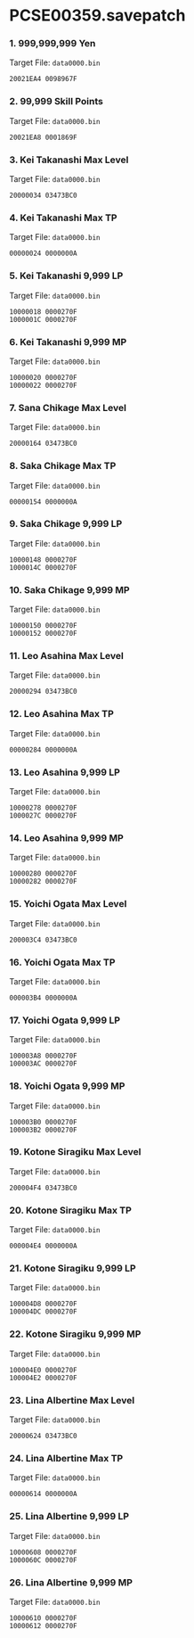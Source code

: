 # PCSE00359.savepatch

### 1. 999,999,999 Yen

Target File: `data0000.bin`

```
20021EA4 0098967F
```

### 2. 99,999 Skill Points

Target File: `data0000.bin`

```
20021EA8 0001869F
```

### 3. Kei Takanashi Max Level

Target File: `data0000.bin`

```
20000034 03473BC0
```

### 4. Kei Takanashi Max TP

Target File: `data0000.bin`

```
00000024 0000000A
```

### 5. Kei Takanashi 9,999 LP

Target File: `data0000.bin`

```
10000018 0000270F
1000001C 0000270F
```

### 6. Kei Takanashi 9,999 MP

Target File: `data0000.bin`

```
10000020 0000270F
10000022 0000270F
```

### 7. Sana Chikage Max Level

Target File: `data0000.bin`

```
20000164 03473BC0
```

### 8. Saka Chikage Max TP

Target File: `data0000.bin`

```
00000154 0000000A
```

### 9. Saka Chikage 9,999 LP

Target File: `data0000.bin`

```
10000148 0000270F
1000014C 0000270F
```

### 10. Saka Chikage 9,999 MP

Target File: `data0000.bin`

```
10000150 0000270F
10000152 0000270F
```

### 11. Leo Asahina Max Level

Target File: `data0000.bin`

```
20000294 03473BC0
```

### 12. Leo Asahina Max TP

Target File: `data0000.bin`

```
00000284 0000000A
```

### 13. Leo Asahina 9,999 LP

Target File: `data0000.bin`

```
10000278 0000270F
1000027C 0000270F
```

### 14. Leo Asahina 9,999 MP

Target File: `data0000.bin`

```
10000280 0000270F
10000282 0000270F
```

### 15. Yoichi Ogata Max Level

Target File: `data0000.bin`

```
200003C4 03473BC0
```

### 16. Yoichi Ogata Max TP

Target File: `data0000.bin`

```
000003B4 0000000A
```

### 17. Yoichi Ogata 9,999 LP

Target File: `data0000.bin`

```
100003A8 0000270F
100003AC 0000270F
```

### 18. Yoichi Ogata 9,999 MP

Target File: `data0000.bin`

```
100003B0 0000270F
100003B2 0000270F
```

### 19. Kotone Siragiku Max Level

Target File: `data0000.bin`

```
200004F4 03473BC0
```

### 20. Kotone Siragiku Max TP

Target File: `data0000.bin`

```
000004E4 0000000A
```

### 21. Kotone Siragiku 9,999 LP

Target File: `data0000.bin`

```
100004D8 0000270F
100004DC 0000270F
```

### 22. Kotone Siragiku 9,999 MP

Target File: `data0000.bin`

```
100004E0 0000270F
100004E2 0000270F
```

### 23. Lina Albertine Max Level

Target File: `data0000.bin`

```
20000624 03473BC0
```

### 24. Lina Albertine Max TP

Target File: `data0000.bin`

```
00000614 0000000A
```

### 25. Lina Albertine 9,999 LP

Target File: `data0000.bin`

```
10000608 0000270F
1000060C 0000270F
```

### 26. Lina Albertine 9,999 MP

Target File: `data0000.bin`

```
10000610 0000270F
10000612 0000270F
```


